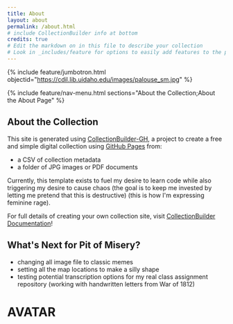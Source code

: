 ```yaml
---
title: About
layout: about
permalink: /about.html
# include CollectionBuilder info at bottom
credits: true
# Edit the markdown on in this file to describe your collection
# Look in _includes/feature for options to easily add features to the page
---
```


{% include feature/jumbotron.html objectid="https://cdil.lib.uidaho.edu/images/palouse_sm.jpg" %}

{% include feature/nav-menu.html sections="About the Collection;About the About Page" %}

## About the Collection

This site is generated using [CollectionBuilder-GH](https://collectionbuilding.github.io/gh/), a project to create a free and simple digital collection using [GitHub Pages](https://pages.github.com/) from: 

- a CSV of collection metadata
- a folder of JPG images or PDF documents

Currently, this template exists to fuel my desire to learn code while also triggering my desire to cause chaos (the goal is to keep me invested by letting me pretend that this is destructive) (this is how I'm expressing feminine rage). 

For full details of creating your own collection site, visit [CollectionBuilder Documentation](https://collectionbuilder.github.io/cb-docs/)!

## **What's Next for Pit of Misery?**
- changing all image file to classic memes
- setting all the map locations to make a silly shape
- testing potential transcription options for my real class assignment repository (working with handwritten letters from War of 1812)

# **AVATAR**
